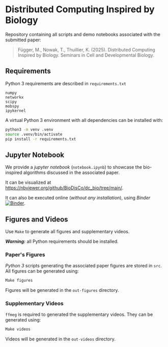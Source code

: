 # Distributed Computing Inspired by Biology

Repository containing all scripts and demo notebooks associated with the submitted paper:
> Függer, M., Nowak, T., Thuillier, K. (2025). Distributed Computing Inspired by Biology. Seminars in Cell and Developmental Biology.


## Requirements

Python 3 requirements are described in `requirements.txt`
```text
numpy
networkx
scipy
mobspy
ipykernel
```
A virtual Python 3 environment with all dependencies can be installed with:
```bash
python3 -m venv .venv
source .venv/bin/activate
pip install -r requirements.txt
```

## Jupyter Notebook

We provide a *jupyter notebook* (`notebook.ipynb`) to showcase the bio-inspired algorithms discussed in the associated paper.

It can be visualized at https://nbviewer.org/github/BioDisCo/dc_bio/tree/main/.

It can also be executed online (*without any installation*), using *Binder* [![Binder](https://mybinder.org/badge_logo.svg)](https://mybinder.org/v2/gh/BioDisCo/dc_bio/HEAD).


## Figures and Videos

Use `Make` to generate all figures and supplementary videos.

***Warning:*** all Python requirements should be installed.

### Paper's Figures

*Python 3* scripts generating the associated paper figures are stored in `src`.
All figures can be generated using:
```bash
Make figures
```
Figures will be generated in the `out-figures` directory.

### Supplementary Videos

`ffmeg` is required to generated the supplementary videos.
They can be generated using:
```bash
Make videos
```
Videos will be generated in the `out-videos` directory.
